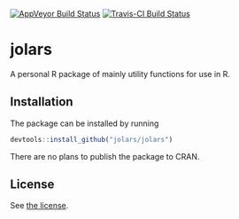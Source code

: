 
<!-- README.md is generated from README.Rmd. Please edit that file -->
[![AppVeyor Build Status](https://ci.appveyor.com/api/projects/status/github/jolars/jolars?branch=master&svg=true)](https://ci.appveyor.com/project/jolars/jolars) [![Travis-CI Build Status](https://travis-ci.org/jolars/jolars.svg?branch=master)](https://travis-ci.org/jolars/jolars)

jolars
======

A personal R package of mainly utility functions for use in R.

Installation
------------

The package can be installed by running

``` r
devtools::install_github("jolars/jolars")
```

There are no plans to publish the package to CRAN.

License
-------

See [the license](LICENSE.md).
